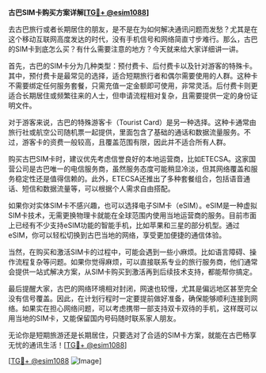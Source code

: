 **古巴SIM卡购买方案详解[[TG💪+ @esim1088](https://t.me/s/esim1088)]**

去古巴旅行或者长期居住的朋友，是不是在为如何解决通讯问题而发愁？尤其是在这个移动互联网高度发达的时代，没有手机信号和网络简直寸步难行。那么，古巴的SIM卡到底怎么买？有什么需要注意的地方？今天就来给大家详细讲一讲。

首先，古巴的SIM卡分为几种类型：预付费卡、后付费卡以及针对游客的特殊卡。其中，预付费卡是最常见的选择，适合短期旅行者和偶尔需要使用的人群。这种卡不需要绑定任何服务套餐，只需充值一定金额即可使用，非常灵活。后付费卡则更适合长期居住或频繁往来的人士，但申请流程相对复杂，且需要提供一定的身份证明文件。

对于游客来说，古巴的特殊游客卡（Tourist Card）是另一种选择。这种卡通常由旅行社或航空公司随机票一起提供，里面包含了基础的通话和数据流量服务。不过，游客卡的资费一般较高，且覆盖范围有限，因此并不适合所有人群。

购买古巴SIM卡时，建议优先考虑信誉良好的本地运营商，比如ETECSA。这家国营公司是古巴唯一的电信服务商，虽然服务态度可能稍显冷淡，但其网络覆盖和服务稳定性还是值得信赖的。此外，ETECSA还推出了多种套餐组合，包括语音通话、短信和数据流量等，可以根据个人需求自由搭配。

如果你对实体SIM卡不感兴趣，也可以选择电子SIM卡（eSIM）。eSIM是一种虚拟SIM卡技术，无需更换物理卡就能在全球范围内使用当地运营商的服务。目前市面上已经有不少支持eSIM功能的智能手机，比如苹果和三星的部分机型。通过eSIM，你可以轻松切换到古巴当地的网络，享受更加便捷的通信体验。

当然，在购买和激活SIM卡的过程中，可能会遇到一些小麻烦。比如语言障碍、操作流程复杂等问题。如果你觉得麻烦，可以直接联系专业的旅行服务商，他们通常会提供一站式解决方案，从SIM卡购买到激活再到后续技术支持，都能帮你搞定。

最后提醒大家，古巴的网络环境相对封闭，网速也较慢，尤其是偏远地区甚至完全没有信号覆盖。因此，在计划行程时一定要提前做好准备，确保能够顺利连接到网络。如果实在担心网络问题，可以考虑携带一部支持双卡双待的手机，这样既可以用当地的SIM卡，又能保留国内号码随时联系家人朋友。

无论你是短期旅游还是长期居住，只要选对了合适的SIM卡方案，就能在古巴畅享无忧的通讯生活！[[TG💪+ @esim1088](https://t.me/s/esim1088)]

[[TG💪+ @esim1088](https://t.me/s/esim1088) ![Image](https://i.postimg.cc/4NQfJmqS/Snipaste-2025-05-13-00-14-12.png)]